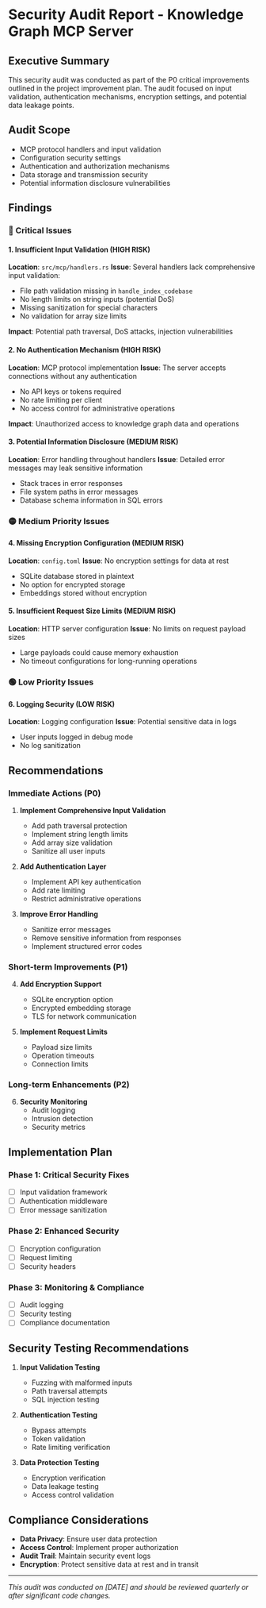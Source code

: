# Security Audit Report - Knowledge Graph MCP Server

## Executive Summary

This security audit was conducted as part of the P0 critical improvements outlined in the project improvement plan. The audit focused on input validation, authentication mechanisms, encryption settings, and potential data leakage points.

## Audit Scope

- MCP protocol handlers and input validation
- Configuration security settings
- Authentication and authorization mechanisms
- Data storage and transmission security
- Potential information disclosure vulnerabilities

## Findings

### 🔴 Critical Issues

#### 1. Insufficient Input Validation (HIGH RISK)
**Location**: `src/mcp/handlers.rs`
**Issue**: Several handlers lack comprehensive input validation:
- File path validation missing in `handle_index_codebase`
- No length limits on string inputs (potential DoS)
- Missing sanitization for special characters
- No validation for array size limits

**Impact**: Potential path traversal, DoS attacks, injection vulnerabilities

#### 2. No Authentication Mechanism (HIGH RISK)
**Location**: MCP protocol implementation
**Issue**: The server accepts connections without any authentication
- No API keys or tokens required
- No rate limiting per client
- No access control for administrative operations

**Impact**: Unauthorized access to knowledge graph data and operations

#### 3. Potential Information Disclosure (MEDIUM RISK)
**Location**: Error handling throughout handlers
**Issue**: Detailed error messages may leak sensitive information
- Stack traces in error responses
- File system paths in error messages
- Database schema information in SQL errors

### 🟡 Medium Priority Issues

#### 4. Missing Encryption Configuration (MEDIUM RISK)
**Location**: `config.toml`
**Issue**: No encryption settings for data at rest
- SQLite database stored in plaintext
- No option for encrypted storage
- Embeddings stored without encryption

#### 5. Insufficient Request Size Limits (MEDIUM RISK)
**Location**: HTTP server configuration
**Issue**: No limits on request payload sizes
- Large payloads could cause memory exhaustion
- No timeout configurations for long-running operations

### 🟢 Low Priority Issues

#### 6. Logging Security (LOW RISK)
**Location**: Logging configuration
**Issue**: Potential sensitive data in logs
- User inputs logged in debug mode
- No log sanitization

## Recommendations

### Immediate Actions (P0)

1. **Implement Comprehensive Input Validation**
   - Add path traversal protection
   - Implement string length limits
   - Add array size validation
   - Sanitize all user inputs

2. **Add Authentication Layer**
   - Implement API key authentication
   - Add rate limiting
   - Restrict administrative operations

3. **Improve Error Handling**
   - Sanitize error messages
   - Remove sensitive information from responses
   - Implement structured error codes

### Short-term Improvements (P1)

4. **Add Encryption Support**
   - SQLite encryption option
   - Encrypted embedding storage
   - TLS for network communication

5. **Implement Request Limits**
   - Payload size limits
   - Operation timeouts
   - Connection limits

### Long-term Enhancements (P2)

6. **Security Monitoring**
   - Audit logging
   - Intrusion detection
   - Security metrics

## Implementation Plan

### Phase 1: Critical Security Fixes
- [ ] Input validation framework
- [ ] Authentication middleware
- [ ] Error message sanitization

### Phase 2: Enhanced Security
- [ ] Encryption configuration
- [ ] Request limiting
- [ ] Security headers

### Phase 3: Monitoring & Compliance
- [ ] Audit logging
- [ ] Security testing
- [ ] Compliance documentation

## Security Testing Recommendations

1. **Input Validation Testing**
   - Fuzzing with malformed inputs
   - Path traversal attempts
   - SQL injection testing

2. **Authentication Testing**
   - Bypass attempts
   - Token validation
   - Rate limiting verification

3. **Data Protection Testing**
   - Encryption verification
   - Data leakage testing
   - Access control validation

## Compliance Considerations

- **Data Privacy**: Ensure user data protection
- **Access Control**: Implement proper authorization
- **Audit Trail**: Maintain security event logs
- **Encryption**: Protect sensitive data at rest and in transit

---

*This audit was conducted on [DATE] and should be reviewed quarterly or after significant code changes.*
